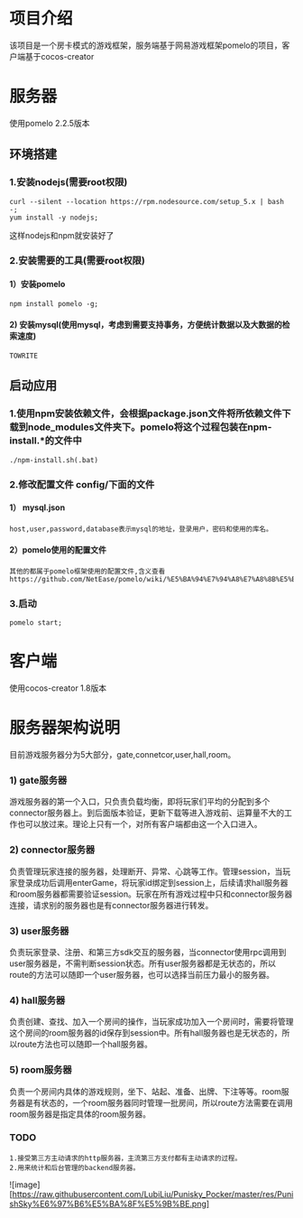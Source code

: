 # 项目介绍
该项目是一个房卡模式的游戏框架，服务端基于网易游戏框架pomelo的项目，客户端基于cocos-creator

# 服务器
使用pomelo 2.2.5版本
## 环境搭建
### 1.安装nodejs(需要root权限)

    curl --silent --location https://rpm.nodesource.com/setup_5.x | bash -;
    yum install -y nodejs;

这样nodejs和npm就安装好了

### 2.安装需要的工具(需要root权限)
    
#### 1）安装pomelo

    npm install pomelo -g;

#### 2) 安装mysql(使用mysql，考虑到需要支持事务，方便统计数据以及大数据的检索速度)

    TOWRITE

## 启动应用
### 1.使用npm安装依赖文件，会根据package.json文件将所依赖文件下载到node_modules文件夹下。pomelo将这个过程包装在npm-install.*的文件中

    ./npm-install.sh(.bat)

### 2.修改配置文件 config/下面的文件

#### 1） mysql.json

    host,user,password,database表示mysql的地址，登录用户，密码和使用的库名。

#### 2）pomelo使用的配置文件

    其他的都属于pomelo框架使用的配置文件,含义查看
    https://github.com/NetEase/pomelo/wiki/%E5%BA%94%E7%94%A8%E7%A8%8B%E5%BA%8F%E9%85%8D%E7%BD%AE

### 3.启动

    pomelo start;


# 客户端
使用cocos-creator 1.8版本

# 服务器架构说明
目前游戏服务器分为5大部分，gate,connetcor,user,hall,room。
### 1) gate服务器

游戏服务器的第一个入口，只负责负载均衡，即将玩家们平均的分配到多个connector服务器上。到后面版本验证，更新下载等进入游戏前、运算量不大的工作也可以放过来。理论上只有一个，对所有客户端都由这一个入口进入。

### 2) connector服务器

负责管理玩家连接的服务器，处理断开、异常、心跳等工作。管理session，当玩家登录成功后调用enterGame，将玩家id绑定到session上，后续请求hall服务器和room服务器都需要验证session。玩家在所有游戏过程中只和connector服务器连接，请求别的服务器也是有connector服务器进行转发。

### 3) user服务器

负责玩家登录、注册、和第三方sdk交互的服务器，当connector使用rpc调用到user服务器是，不需判断session状态。所有user服务器都是无状态的，所以route的方法可以随即一个user服务器，也可以选择当前压力最小的服务器。

### 4) hall服务器

负责创建、查找、加入一个房间的操作，当玩家成功加入一个房间时，需要将管理这个房间的room服务器的id保存到session中。所有hall服务器也是无状态的，所以route方法也可以随即一个hall服务器。

### 5) room服务器

负责一个房间内具体的游戏规则，坐下、站起、准备、出牌、下注等等。room服务器是有状态的，一个room服务器同时管理一批房间，所以route方法需要在调用room服务器是指定具体的room服务器。

### TODO 
    1.接受第三方主动请求的http服务器，主流第三方支付都有主动请求的过程。
    2.用来统计和后台管理的backend服务器。

![image][https://raw.githubusercontent.com/LubiLiu/Punisky_Pocker/master/res/PunishSky%E6%97%B6%E5%BA%8F%E5%9B%BE.png]
